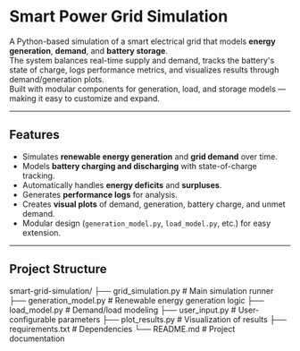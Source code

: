 # Smart Power Grid Simulation

A Python-based simulation of a smart electrical grid that models **energy generation**, **demand**, and **battery storage**.  
The system balances real-time supply and demand, tracks the battery's state of charge, logs performance metrics, and visualizes results through demand/generation plots.  
Built with modular components for generation, load, and storage models — making it easy to customize and expand.

---

## Features
- Simulates **renewable energy generation** and **grid demand** over time.
- Models **battery charging and discharging** with state-of-charge tracking.
- Automatically handles **energy deficits** and **surpluses**.
- Generates **performance logs** for analysis.
- Creates **visual plots** of demand, generation, battery charge, and unmet demand.
- Modular design (`generation_model.py`, `load_model.py`, etc.) for easy extension.

---

## Project Structure 
smart-grid-simulation/
├── grid_simulation.py # Main simulation runner
├── generation_model.py # Renewable energy generation logic
├── load_model.py # Demand/load modeling
├── user_input.py # User-configurable parameters
├── plot_results.py # Visualization of results
├── requirements.txt # Dependencies
└── README.md # Project documentation
